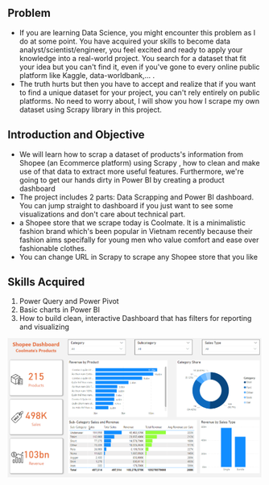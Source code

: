 ## Problem ##
* If you are learning Data Science, you might encounter this problem as I do at some point. You have acquired your skills to become data analyst/scientist/engineer, you feel excited and ready to apply your knowledge into a real-world project. You search for a dataset that fit your idea but you can't find it, even if you've gone to every online public platform like Kaggle, data-worldbank,... .
* The truth hurts but then you have to accept and realize that if you want to find a unique dataset for your project, you can't rely entirely on public platforms. No need to worry about, I will show you how I scrape my own dataset using Scrapy library in this project.

## Introduction and Objective ##
* We will learn how to scrap a dataset of products's information from Shopee (an Ecommerce platform) using Scrapy , how to clean and make use of that data to extract more useful features. Furthermore, we're going to get our hands dirty in Power BI by creating a product dashboard
* The project includes 2 parts: Data Scrapping and Power BI dashboard. You can jump straight to dashboard if you just want to see some visualizations and don't care about technical part.
* a Shopee store that we scrape today is Coolmate. It is a minimalistic fashion brand which's been popular in Vietnam recently because their fashion aims specifally for young men who value comfort and ease over fashionable clothes. 
* You can change URL in Scrapy to scrape any Shopee store that you like

## Skills Acquired ##
1. Power Query and Power Pivot
2. Basic charts in Power BI
3. How to build clean, interactive Dashboard that has filters for reporting and visualizing

![plot](./Dashboard.png)